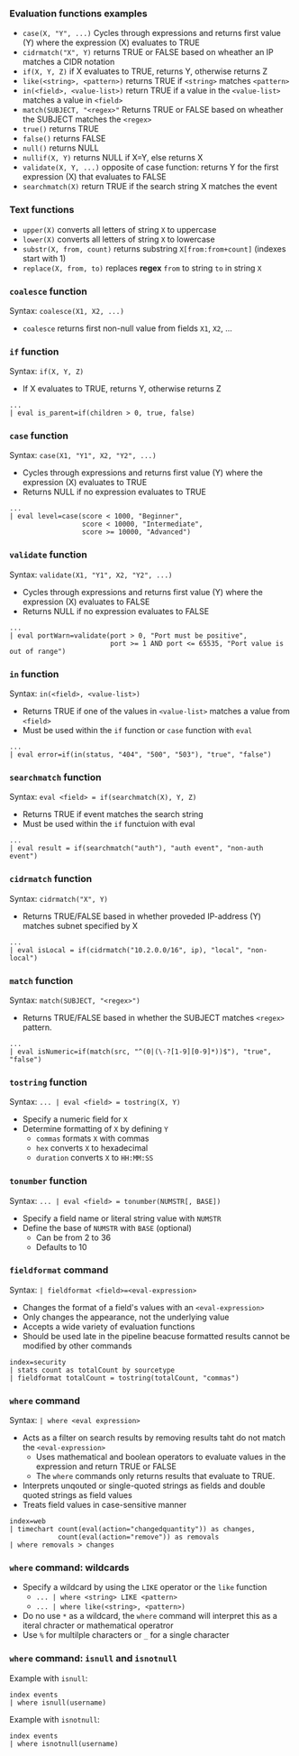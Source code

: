 ### Evaluation functions examples

* `case(X, "Y", ...)` Cycles through expressions and returns first value (Y) where the expression (X) evaluates to TRUE
* `cidrmatch("X", Y)` returns TRUE or FALSE based on wheather an IP matches a CIDR notation
* `if(X, Y, Z)` if X evaluates to TRUE, returns Y, otherwise returns Z
* `like(<string>, <pattern>)` returns TRUE if `<string>` matches `<pattern>`
* `in(<field>, <value-list>)` return TRUE if a value in the `<value-list>` matches a value in `<field>`
* `match(SUBJECT, "<regex>"` Returns TRUE or FALSE based on wheather the SUBJECT matches the `<regex>`
* `true()` returns TRUE
* `false()` returns FALSE
* `null()` returns NULL
* `nullif(X, Y)` returns NULL if X=Y, else returns X
* `validate(X, Y, ...)` opposite of case function: returns Y for the first expression (X) that evaluates to FALSE
* `searchmatch(X)` return TRUE if the search string X matches the event

### Text functions

* `upper(X)` converts all letters of string `X` to uppercase
* `lower(X)` converts all letters of string `X` to lowercase
* `substr(X, from, count)` returns substring `X[from:from+count]` (indexes start with 1)
* `replace(X, from, to)` replaces **regex** `from` to string `to` in string `X`

### `coalesce` function

Syntax: `coalesce(X1, X2, ...)`

* `coalesce` returns first non-null value from fields `X1`, `X2`, ...

### `if` function

Syntax: `if(X, Y, Z)`

* If X evaluates to TRUE, returns Y, otherwise returns Z

```
...
| eval is_parent=if(children > 0, true, false)
```

### `case` function

Syntax: `case(X1, "Y1", X2, "Y2", ...)`

* Cycles through expressions and returns first value (Y) where the expression (X) evaluates to TRUE
* Returns NULL if no expression evaluates to TRUE

```
...
| eval level=case(score < 1000, "Beginner",
			 	  score < 10000, "Intermediate",
				  score >= 10000, "Advanced")
```

### `validate` function

Syntax: `validate(X1, "Y1", X2, "Y2", ...)`

* Cycles through expressions and returns first value (Y) where the expression (X) evaluates to FALSE
* Returns NULL if no expression evaluates to FALSE

```
...
| eval portWarn=validate(port > 0, "Port must be positive",
					 	 port >= 1 AND port <= 65535, "Port value is out of range")
```

### `in` function

Syntax: `in(<field>, <value-list>)`

* Returns TRUE if one of the values in `<value-list>` matches a value from `<field>`
* Must be used within the `if` function or `case` function with `eval`

```
...
| eval error=if(in(status, "404", "500", "503"), "true", "false")
```

### `searchmatch` function

Syntax: `eval <field> = if(searchmatch(X), Y, Z)`

* Returns TRUE if event matches the search string
* Must be used within the `if` functuion with eval

```
...
| eval result = if(searchmatch("auth"), "auth event", "non-auth event")
```

### `cidrmatch` function

Syntax: `cidrmatch("X", Y)`
* Returns TRUE/FALSE based in whether proveded IP-address (Y) matches subnet specified by X

```
...
| eval isLocal = if(cidrmatch("10.2.0.0/16", ip), "local", "non-local")
```

### `match` function

Syntax: `match(SUBJECT, "<regex>")`

* Returns TRUE/FALSE based in whether the SUBJECT matches `<regex>` pattern.

```
...
| eval isNumeric=if(match(src, "^(0|(\-?[1-9][0-9]*))$"), "true", "false")
```

### `tostring` function

Syntax: `... | eval <field> = tostring(X, Y)`

* Specify a numeric field for `X`
* Determine formatting of `X` by defining `Y`
	* `commas` formats `X` with commas
	* `hex` converts `X` to hexadecimal
	* `duration` converts `X` to `HH:MM:SS`

### `tonumber` function

Syntax: `... | eval <field> = tonumber(NUMSTR[, BASE])`

* Specify a field name or literal string value with `NUMSTR`
* Define the base of `NUMSTR` with `BASE` (optional)
	* Can be from 2 to 36
	* Defaults to 10

### `fieldformat` command

Syntax: `| fieldformat <field>=<eval-expression>`

* Changes the format of a field's values with an `<eval-expression>`
* Only changes the appearance, not the underlying value
* Accepts a wide variety of evaluation functions
* Should be used late in the pipeline beacuse formatted results cannot be modified by other commands

```
index=security
| stats count as totalCount by sourcetype
| fieldformat totalCount = tostring(totalCount, "commas")
```

### `where` command

Syntax: `| where <eval expression>`

* Acts as a filter on search results by removing results taht do not match the `<eval-expression>`
	* Uses mathematical and boolean operators to evaluate values in the expression and return TRUE or FALSE
	* The `where` commands only returns results that evaluate to TRUE.
* Interprets unqouted or single-quoted strings as fields and double quoted strings as field values
* Treats field values in case-sensitive manner

```
index=web
| timechart count(eval(action="changedquantity")) as changes,
			count(eval(action="remove")) as removals
| where removals > changes
```

### `where` command: wildcards

* Specify a wildcard by using the `LIKE` operator or the `like` function
	* `... | where <string> LIKE <pattern>`
	* `... | where like(<string>, <pattern>)`
* Do no use `*` as a wildcard, the `where` command will interpret this as a iteral chracter or mathematical operatror
* Use `%` for multilple characters or `_` for a single character

### `where` command: `isnull` and `isnotnull`

Example with `isnull`:
```
index events
| where isnull(username)
```

Example with `isnotnull`:
```
index events
| where isnotnull(username)
```